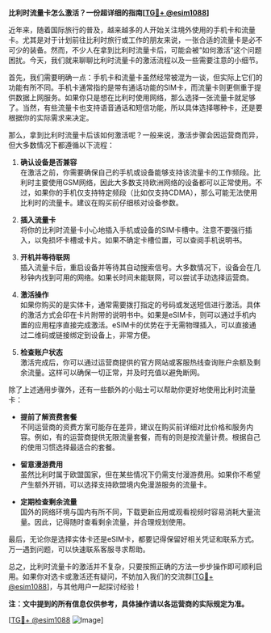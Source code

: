 **比利时流量卡怎么激活？一份超详细的指南[[TG💪+ @esim1088](https://t.me/s/esim1088)]**

近年来，随着国际旅行的普及，越来越多的人开始关注境外使用的手机卡和流量卡。尤其是对于计划前往比利时旅行或工作的朋友来说，一张合适的流量卡是必不可少的装备。然而，不少人在拿到比利时流量卡后，可能会被“如何激活”这个问题困扰。今天，我们就来聊聊比利时流量卡的激活流程以及一些需要注意的小细节。

首先，我们需要明确一点：手机卡和流量卡虽然经常被混为一谈，但实际上它们的功能有所不同。手机卡通常指的是带有通话功能的SIM卡，而流量卡则更侧重于提供数据上网服务。如果你只是想在比利时使用网络，那么选择一张流量卡就足够了。当然，有些流量卡也支持语音通话和短信功能，所以具体选择哪种卡，还是要根据你的实际需求来决定。

那么，拿到比利时流量卡后该如何激活呢？一般来说，激活步骤会因运营商而异，但大多数情况下都遵循以下流程：

1. **确认设备是否兼容**  
   在激活之前，你需要确保自己的手机或设备能够支持该流量卡的工作频段。比利时主要使用GSM网络，因此大多数支持欧洲网络的设备都可以正常使用。不过，如果你的手机仅支持特定频段（比如仅支持CDMA），那么可能无法使用比利时的流量卡。建议在购买前仔细核对设备参数。

2. **插入流量卡**  
   将你的比利时流量卡小心地插入手机或设备的SIM卡槽中。注意不要强行插入，以免损坏卡槽或卡片。如果不确定卡槽位置，可以查阅手机说明书。

3. **开机并等待联网**  
   插入流量卡后，重启设备并等待其自动搜索信号。大多数情况下，设备会在几秒钟内找到可用的网络。如果长时间未能联网，可以尝试手动选择运营商。

4. **激活操作**  
   如果你购买的是实体卡，通常需要拨打指定的号码或发送短信进行激活。具体的激活方式会印在卡片附带的说明书中。如果是eSIM卡，则可以通过手机内置的应用程序直接完成激活。eSIM卡的优势在于无需物理插入，可以直接通过二维码或链接绑定到设备上，非常方便。

5. **检查账户状态**  
   激活完成后，你可以通过运营商提供的官方网站或客服热线查询账户余额及剩余流量。这样可以确保一切正常，并及时充值以避免断网。

除了上述通用步骤外，还有一些额外的小贴士可以帮助你更好地使用比利时流量卡：

- **提前了解资费套餐**  
  不同运营商的资费方案可能存在差异，建议在购买前详细对比价格和服务内容。例如，有的运营商提供无限流量套餐，而有的则是按流量计费。根据自己的使用习惯选择最适合的套餐。

- **留意漫游费用**  
  虽然比利时属于欧盟国家，但在某些情况下仍需支付漫游费用。如果你不希望产生额外开销，可以选择支持欧盟境内免漫游服务的流量卡。

- **定期检查剩余流量**  
  国外的网络环境与国内有所不同，下载更新应用或观看视频时容易消耗大量流量。因此，记得随时查看剩余流量，并合理规划使用。

最后，无论你是选择实体卡还是eSIM卡，都要记得保留好相关凭证和联系方式。万一遇到问题，可以快速联系客服寻求帮助。

总之，比利时流量卡的激活并不复杂，只要按照正确的方法一步步操作即可顺利启用。如果你对选卡或激活还有疑问，不妨加入我们的交流群[[TG💪+ @esim1088](https://t.me/s/esim1088)]，与其他用户一起探讨经验！  

**注：文中提到的所有信息仅供参考，具体操作请以各运营商的实际规定为准。**

[[TG💪+ @esim1088](https://t.me/s/esim1088) ![Image](https://i.postimg.cc/4NQfJmqS/Snipaste-2025-05-13-00-14-12.png)]